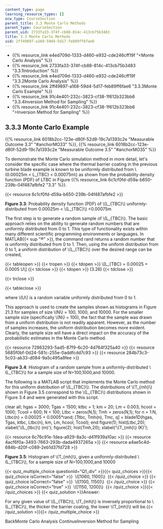 ```yaml
---
content_type: page
learning_resource_types: []
ocw_type: CourseSection
parent_title: 3.3 Monte Carlo Methods
parent_type: CourseSection
parent_uid: 2733fa33-374f-cb88-814c-413cb75b3483
title: 3.3 Monte Carlo Methods
uid: 2ff49897-a168-59d4-5d17-feb89ff6fae6
---
```


*   {{% resource_link e4ed709d-1333-d460-e932-cde246cff19f "\<Monte Carlo Analysis" %}}
*   {{% resource_link 2733fa33-374f-cb88-814c-413cb75b3483 "3.3.1Introduction" %}}
*   {{% resource_link e4ed709d-1333-d460-e932-cde246cff19f "3.3.2Monte Carlo Analysis" %}}
*   {{% resource_link 2ff49897-a168-59d4-5d17-feb89ff6fae6 "3.3.3Monte Carlo Example" %}}
*   {{% resource_link 91c4e401-232c-3823-cf38-1f612b323bb6 "3.3.4Inversion Method for Sampling" %}}
*   {{% resource_link 91c4e401-232c-3823-cf38-1f612b323bb6 "\>Inversion Method for Sampling" %}}

3.3.3 Monte Carlo Example
-------------------------

{{% resource_link 6018b2cc-123e-d80f-52d9-19c7a1393c2e "Measurable Outcome 3.3" "#anchorMO33" %}}, {{% resource_link 6018b2cc-123e-d80f-52d9-19c7a1393c2e "Measurable Outcome 3.5" "#anchorMO35" %}}

To demonstrate the Monte Carlo simulation method in more detail, let's consider the specific case where the thermal barrier coating in the previous turbine blade example is known to be uniformly distributed from \\(0.00025m \< L\_{TBC} \< 0.00075m\\) as shown from the probability density function (PDF) of LTBC in Figure {{% resource_link 6c1cf0fd-d59a-b650-239b-04f487afbfe2 "3.3" %}}.

{{< resource 6c1cf0fd-d59a-b650-239b-04f487afbfe2 >}}

**Figure 3.3**: Probability density function (PDF) of \\(L\_{TBC}\\) uniformly-distributed from 0.00025m \< \\(L\_{TBC}\\) \<0.00075m

The first step is to generate a random sample of \\(L\_{TBC}\\). The basic approach relies on the ability to generate random numbers that are uniformly distributed from 0 to 1. This type of functionality exists within many different scientific programming environments or languages. In MATLAB{{< sup "®" >}}, the command rand returns a random number that is uniformly distributed from 0 to 1. Then, using the uniform distribution from 0 to 1, a uniform distribution of \\(L\_{TBC}\\) over the desired range can be created,

{{< tableopen >}}
{{< tropen >}}
{{< tdopen >}}
\\\[L\_{TBC} = 0.00025 + 0.0005 U\\\]
{{< tdclose >}}
{{< tdopen >}}
(3.26)
{{< tdclose >}}

{{< trclose >}}

{{< tableclose >}}

where \\(U\\) is a random variable uniformly distributed from 0 to 1.

This approach is used to create the samples shown as histograms in Figure 21.3 for samples of size \\(N\\) = 100, 1000, and 10000. For the smaller sample size (specifically \\(N\\) = 100), the fact that the sample was drawn from a uniform distribution is not readily apparent. However, as the number of samples increases, the uniform distribution becomes more evident. Clearly, the sample size will have a direct impact on the accuracy of the probabilistic estimates in the Monte Carlo method.

{{< resource 72863293-5ad5-87f9-6c20-4d764f325a40 >}} {{< resource 5685f0bf-0d24-581c-255e-0addfcdd7c93 >}} {{< resource 284b73c3-5c03-ab33-d084-9a5c495a8fee >}}

**Figure 3.4**: Histogram of a random sample from a uniformly-distributed \\(L\_{TBC}\\) for a sample size of N=100,1000,and 10000.

The following is a MATLAB script that implements the Monte Carlo method for this uniform distribution of \\(L\_{TBC}\\). The distributions of \\(T\_{mh}\\) shown in Figure 3.5 correspond to the \\(L\_{TBC}\\) distributions shown in Figure 3.4 and were generated with this script.

clear all; 
hgas = 3000; 
Tgas = 1500; 
ktbc = 1; 
km = 20; 
Lm = 0.003; 
hcool = 1000; 
Tcool = 600; 
N = 100; 
Ltbc = zeros(N,1); 
Tmh = zeros(N,1); 
for n = 1:N, Ltbc(n) = 0.00025 + 0.0005\*rand; 
\[Ttbc, Tmh(n), Tmc, q\] = blade1D(hgas, Tgas, ktbc, Ltbc(n), km, Lm, hcool, Tcool); 
end figure(1); 
hist(Ltbc,20); 
xlabel('\\(L\_{tbc}\\) (m)'); 
figure(2); 
hist(Tmh,20); 
xlabel('\\(T\_{mh}\\) (K)'); 

{{< resource 6c76c91e-1dea-a929-8a3c-d41f939a10ac >}} {{< resource 4acf6f0a-3493-7663-293b-dada4937265a >}} {{< resource a4ae5c4d-684b-d20f-c089-2eb1d37fd728 >}}

**Figure 3.5**: Histogram of \\(T\_{mh}\\), given a uniformly-distributed \\(L\_{TBC}\\), for a sample size of N=100,1000,and 10000

{{< quiz_multiple_choice questionId="Q1_div" >}}{{< quiz_choices >}}{{< quiz_choice isCorrect="false" >}}&nbsp; \\(\[1060, 1100\]\\) &nbsp;{{< /quiz_choice >}}
{{< quiz_choice isCorrect="false" >}}&nbsp; \\(\[1100, 1150\]\\) &nbsp;{{< /quiz_choice >}}
{{< quiz_choice isCorrect="true" >}}&nbsp; \\(\[1150, 1200\]\\) &nbsp;{{< /quiz_choice >}}{{< /quiz_choices >}}
{{< quiz_solution >}}Answer:

For any given value of \\(L\_{TBC}\\), \\(T\_{mh}\\) is inversely proportional to \\(L\_{TBC}\\), the thicker the barrier coating, the lower \\(T\_{mh}\\) will be.{{< /quiz_solution >}}{{< /quiz_multiple_choice >}}

BackMonte Carlo Analysis ContinueInversion Method for Sampling